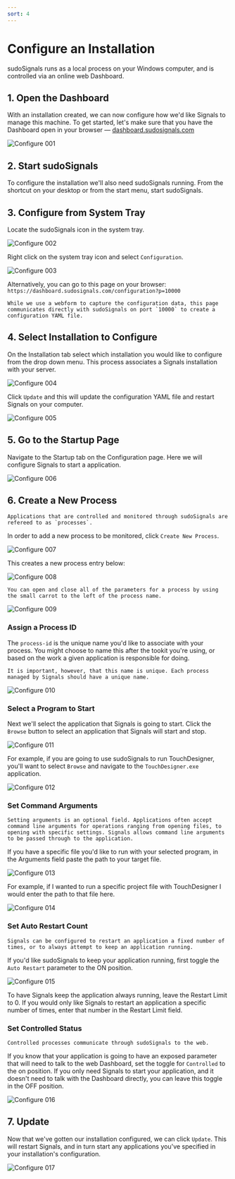 ```yaml
---
sort: 4
---
```


# Configure an Installation

sudoSignals runs as a local process on your Windows computer, and is controlled via an online web Dashboard.

## 1. Open the Dashboard

With an installation created, we can now configure how we'd like Signals to manage this machine. To get started, let's make sure that you have the Dashboard open in your browser — [dashboard.sudosignals.com](https://dashboard.sudosignals.com/)

![Configure 001](../assets/images/configure-installation/configure-001.png)

## 2. Start sudoSignals

To configure the installation we'll also need sudoSignals running. From the shortcut on your desktop or from the start menu, start sudoSignals.

## 3. Configure from System Tray

Locate the sudoSignals icon in the system tray.

![Configure 002](../assets/images/configure-installation/configure-002.jpg)

Right click on the system tray icon and select `Configuration`.

![Configure 003](../assets/images/configure-installation/configure-003.jpg)

Alternatively, you can go to this page on your browser:  
`https://dashboard.sudosignals.com/configuration?p=10000`

```tip
While we use a webform to capture the configuration data, this page communicates directly with sudoSignals on port `10000` to create a configuration YAML file. 
```

## 4. Select Installation to Configure

On the Installation tab select which installation you would like to configure from the drop down menu. This process associates a Signals installation with your server.

![Configure 004](../assets/images/configure-installation/configure-004.png)

Click `Update` and this will update the configuration YAML file and restart Signals on your computer. 

![Configure 005](../assets/images/configure-installation/configure-005.png)

## 5. Go to the Startup Page

Navigate to the Startup tab on the Configuration page. Here we will configure Signals to start a application. 

![Configure 006](../assets/images/configure-installation/configure-006.png)

## 6. Create a New Process

```tip
Applications that are controlled and monitored through sudoSignals are refereed to as `processes`. 
```

In order to add a new process to be monitored, click `Create New Process`. 

![Configure 007](../assets/images/configure-installation/configure-007.png)

This creates a new process entry below:

![Configure 008](../assets/images/configure-installation/configure-008.png)

```tip
You can open and close all of the parameters for a process by using the small carrot to the left of the process name.
```

![Configure 009](../assets/images/configure-installation/configure-009.png)

### Assign a Process ID

The `process-id` is the unique name you'd like to associate with your process. You might choose to name this after the tookit you're using, or based on the work a given application is responsible for doing. 

```warning
It is important, however, that this name is unique. Each process managed by Signals should have a unique name. 
```

![Configure 010](../assets/images/configure-installation/configure-010.png)

### Select a Program to Start

Next we'll select the application that Signals is going to start. Click the `Browse` button to select an application that Signals will start and stop. 

![Configure 011](../assets/images/configure-installation/configure-011.png)

For example, if you are going to use sudoSignals to run TouchDesigner, you'll want to select `Browse` and navigate to the `TouchDesigner.exe` application.

![Configure 012](../assets/images/configure-installation/configure-012.png)

### Set Command Arguments

```tip
Setting arguments is an optional field. Applications often accept command line arguments for operations ranging from opening files, to opening with specific settings. Signals allows command line arguments to be passed through to the application.
```

If you have a specific file you'd like to run with your selected program, in the Arguments field paste the path to your target file. 

![Configure 013](../assets/images/configure-installation/configure-013.png)

For example, if I wanted to run a specific project file with TouchDesigner I would enter the path to that file here.

![Configure 014](../assets/images/configure-installation/configure-014.png)

### Set Auto Restart Count

```tip
Signals can be configured to restart an application a fixed number of times, or to always attempt to keep an application running. 
```

If you'd like sudoSignals to keep your application running, first toggle the `Auto Restart` parameter to the ON position. 

![Configure 015](../assets/images/configure-installation/configure-015.png)

To have Signals keep the application always running, leave the Restart Limit to 0. If you would only like Signals to restart an application a specific number of times, enter that number in the Restart Limit field. 

### Set Controlled Status

```tip
Controlled processes communicate through sudoSignals to the web. 
```

If you know that your application is going to have an exposed parameter that will need to talk to the web Dashboard, set the toggle for `Controlled` to the on position. If you only need Signals to start your application, and it doesn't need to talk with the Dashboard directly, you can leave this toggle in the OFF position.

![Configure 016](../assets/images/configure-installation/configure-016.png)

## 7. Update

Now that we've gotten our installation configured, we can click `Update`. This will restart Signals, and in turn start any applications you've specified in your installation's configuration. 

![Configure 017](../assets/images/configure-installation/configure-017.png)

